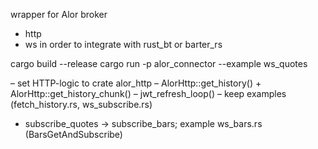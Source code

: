 wrapper for Alor broker
- http
- ws
in order to integrate with rust_bt or barter_rs

cargo build --release
cargo run -p alor_connector --example ws_quotes


– set HTTP-logic to crate alor_http
– AlorHttp::get_history() + AlorHttp::get_history_chunk()
– jwt_refresh_loop()
– keep examples (fetch_history.rs, ws_subscribe.rs)

- subscribe_quotes → subscribe_bars; example ws_bars.rs (BarsGetAndSubscribe)
